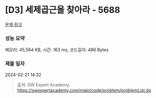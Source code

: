 # [D3] 세제곱근을 찾아라 - 5688 

[문제 링크](https://swexpertacademy.com/main/code/problem/problemDetail.do?contestProbId=AWXVyCaKugQDFAUo) 

### 성능 요약

메모리: 45,564 KB, 시간: 163 ms, 코드길이: 486 Bytes

### 제출 일자

2024-02-21 14:32



> 출처: SW Expert Academy, https://swexpertacademy.com/main/code/problem/problemList.do